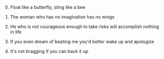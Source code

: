 0. Float like a butterfly, sting like a bee

1. The woman who has no imagination has no wings

2. He who is not courageous enough to take risks will accomplish nothing in life

3. If you even dream of beating me you'd better wake up and apologize

4. It's not bragging if you can back it up
